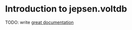 # Introduction to jepsen.voltdb

TODO: write [great documentation](http://jacobian.org/writing/what-to-write/)
